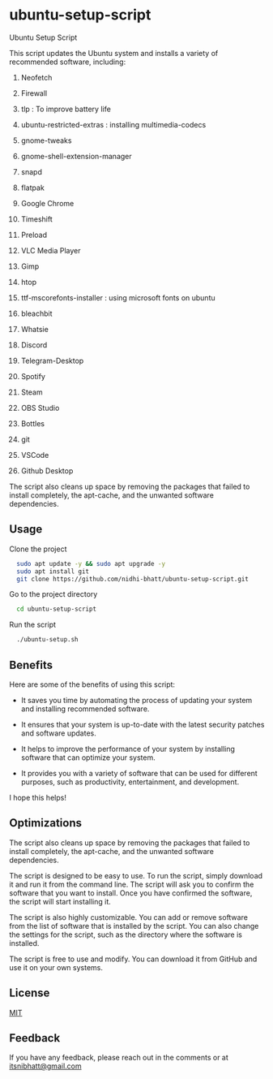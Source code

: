 # ubuntu-setup-script

Ubuntu Setup Script

This script updates the Ubuntu system and installs a variety of recommended software, including:

1. Neofetch

2. Firewall

3. tlp : To improve battery life

4. ubuntu-restricted-extras : installing multimedia-codecs

5. gnome-tweaks

6. gnome-shell-extension-manager

7. snapd

8. flatpak

9. Google Chrome

10. Timeshift
    
11. Preload

12. VLC Media Player

13. Gimp

14. htop

15. ttf-mscorefonts-installer : using microsoft fonts on ubuntu

16. bleachbit

17. Whatsie

18. Discord

19. Telegram-Desktop

20. Spotify

21. Steam

22. OBS Studio

23. Bottles

24. git

25. VSCode

26. Github Desktop

   
The script also cleans up space by removing the packages that failed to install completely, the apt-cache, and the unwanted software dependencies.


## Usage

Clone the project

```bash
  sudo apt update -y && sudo apt upgrade -y
  sudo apt install git
  git clone https://github.com/nidhi-bhatt/ubuntu-setup-script.git
```

Go to the project directory

```bash
  cd ubuntu-setup-script
```

Run the script

```bash
  ./ubuntu-setup.sh
```


## Benefits

Here are some of the benefits of using this script:

- It saves you time by automating the process of updating your system and installing recommended software.

- It ensures that your system is up-to-date with the latest security patches and software updates.

- It helps to improve the performance of your system by installing software that can optimize your system.

- It provides you with a variety of software that can be used for different purposes, such as productivity, entertainment, and development.

I hope this helps!

## Optimizations

The script also cleans up space by removing the packages that failed to install completely, the apt-cache, and the unwanted software dependencies.

The script is designed to be easy to use. To run the script, simply download it and run it from the command line. The script will ask you to confirm the software that you want to install. Once you have confirmed the software, the script will start installing it.

The script is also highly customizable. You can add or remove software from the list of software that is installed by the script. You can also change the settings for the script, such as the directory where the software is installed.

The script is free to use and modify. You can download it from GitHub and use it on your own systems.
## License

[MIT](https://choosealicense.com/licenses/mit/)


## Feedback

If you have any feedback, please reach out in the comments or at itsnibhatt@gmail.com


